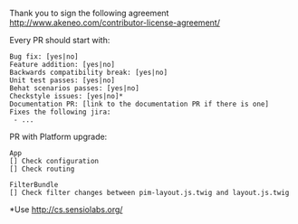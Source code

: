 Thank you to sign the following agreement http://www.akeneo.com/contributor-license-agreement/

Every PR should start with:

```
Bug fix: [yes|no]
Feature addition: [yes|no]
Backwards compatibility break: [yes|no]
Unit test passes: [yes|no]
Behat scenarios passes: [yes|no]
Checkstyle issues: [yes|no]*
Documentation PR: [link to the documentation PR if there is one]
Fixes the following jira:
 - ...
```

PR with Platform upgrade:
```
App
[] Check configuration
[] Check routing

FilterBundle
[] Check filter changes between pim-layout.js.twig and layout.js.twig
```

*Use http://cs.sensiolabs.org/
